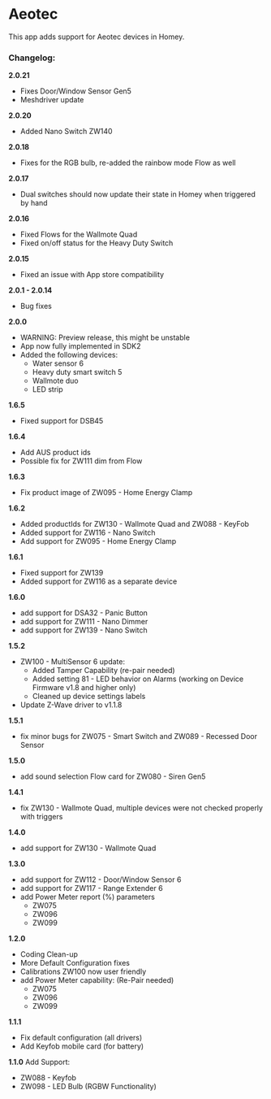 # Aeotec

This app adds support for Aeotec devices in Homey.

### Changelog:

**2.0.21**
* Fixes Door/Window Sensor Gen5
* Meshdriver update

**2.0.20**
* Added Nano Switch ZW140

**2.0.18**
* Fixes for the RGB bulb, re-added the rainbow mode Flow as well

**2.0.17**
* Dual switches should now update their state in Homey when triggered by hand

**2.0.16**
* Fixed Flows for the Wallmote Quad
* Fixed on/off status for the Heavy Duty Switch

**2.0.15**
* Fixed an issue with App store compatibility

**2.0.1 - 2.0.14**
* Bug fixes

**2.0.0**
* WARNING: Preview release, this might be unstable
* App now fully implemented in SDK2
* Added the following devices:
  - Water sensor 6
  - Heavy duty smart switch 5
  - Wallmote duo
  - LED strip

**1.6.5**
* Fixed support for DSB45

**1.6.4**
* Add AUS product ids
* Possible fix for ZW111 dim from Flow

**1.6.3**
* Fix product image of ZW095 - Home Energy Clamp

**1.6.2**
* Added productIds for ZW130 - Wallmote Quad and ZW088 - KeyFob
* Added support for ZW116 - Nano Switch
* Add support for ZW095 - Home Energy Clamp

**1.6.1**
* Fixed support for ZW139
* Added support for ZW116 as a separate device

**1.6.0**
* add support for DSA32 - Panic Button
* add support for ZW111 - Nano Dimmer
* add support for ZW139 - Nano Switch

**1.5.2**
* ZW100 - MultiSensor 6 update:
  - Added Tamper Capability (re-pair needed)
  - Added setting 81 - LED behavior on Alarms (working on Device Firmware v1.8 and higher only)
  - Cleaned up device settings labels
* Update Z-Wave driver to v1.1.8

**1.5.1**
* fix minor bugs for ZW075 - Smart Switch and ZW089 - Recessed Door Sensor

**1.5.0**
* add sound selection Flow card for ZW080 - Siren Gen5

**1.4.1**
* fix ZW130 - Wallmote Quad, multiple devices were not checked properly with triggers

**1.4.0**
* add support for ZW130 - Wallmote Quad

**1.3.0**
* add support for ZW112 - Door/Window Sensor 6
* add support for ZW117 - Range Extender 6
* add Power Meter report (%) parameters
  - ZW075
  - ZW096
  - ZW099

**1.2.0**
* Coding Clean-up
* More Default Configuration fixes
* Calibrations ZW100 now user friendly
* add Power Meter capability: (Re-Pair needed)
  - ZW075
  - ZW096
  - ZW099

**1.1.1**
* Fix default configuration (all drivers)
* Add Keyfob mobile card (for battery)

**1.1.0**
Add Support:
* ZW088 - Keyfob
* ZW098 - LED Bulb (RGBW Functionality)
